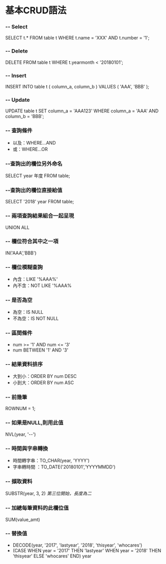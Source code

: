 # 基本CRUD語法

### -- Select

SELECT t.\* FROM table t WHERE t.name = 'XXX' AND t.number = '1';

### -- Delete

DELETE FROM table t WHERE t.yearmonth &lt; '20180101';

### -- Insert

INSERT INTO table t \( column\_a, column\_b \) VALUES \( 'AAA', 'BBB' \);

### -- Update

UPDATE table t SET column\_a = 'AAA123' WHERE column\_a = 'AAA' AND column\_b = 'BBB';

### -- 查詢條件

* 以及：WHERE...AND
* 或：WHERE...OR

### --查詢出的欄位另外命名

SELECT year 年度 FROM table;

### --查詢出的欄位直接給值

SELECT '2018' year FROM table;

### -- 兩項查詢結果組合一起呈現

UNION ALL

### -- 欄位符合其中之一項

IN\('AAA','BBB'\)

### -- 欄位模糊查詢

* 內含：LIKE '%AAA%'
* 內不含：NOT LIKE '%AAA%

### -- 是否為空

* 為空：IS NULL
* 不為空：IS NOT NULL

### -- 區間條件

* num &gt;= '1' AND num &lt;= '3'
* num BETWEEN '1' AND '3'

### -- 結果資料排序

* 大到小：ORDER BY num DESC
* 小到大：ORDER BY num ASC

### -- 前幾筆

ROWNUM = 1;

### -- 如果是NULL,則用此值

NVL\(year, '--'\)

### -- 時間與字串轉換

* 時間轉字串：TO\_CHAR\(year, 'YYYY'\)
* 字串轉時間 ：TO\_DATE\('20180101','YYYYMMDD'\)

### -- 擷取資料

SUBSTR\(year, 3, 2\)   _第三位開始，長度為二_

### -- 加總每筆資料的此欄位值

SUM\(value\_amt\)

### -- 替換值

* DECODE\(year, '2017', 'lastyear', '2018', 'thisyear', 'whocares'\)
* \(CASE WHEN year = '2017' THEN 'lastyear'  WHEN year = '2018' THEN 'thisyear'  ELSE 'whocares' END\) year





